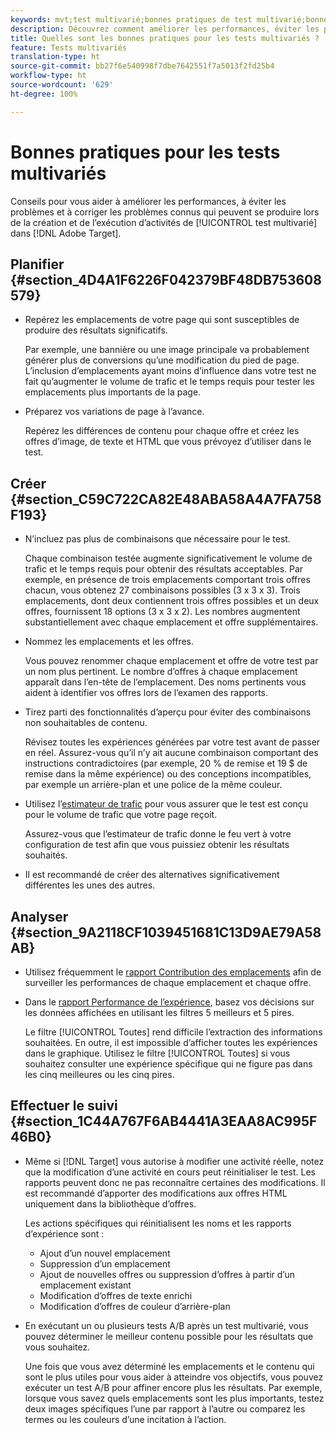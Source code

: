 ```yaml
---
keywords: mvt;test multivarié;bonnes pratiques de test multivarié;bonnes pratiques mvt;combinaisons mvt;rapports mvt
description: Découvrez comment améliorer les performances, éviter les problèmes et corriger les problèmes connus qui peuvent se produire lors de la création et de l’exécution d’activités de test multivarié dans Adobe Target.
title: Quelles sont les bonnes pratiques pour les tests multivariés ?
feature: Tests multivariés
translation-type: ht
source-git-commit: bb27f6e540998f7dbe7642551f7a5013f2fd25b4
workflow-type: ht
source-wordcount: '629'
ht-degree: 100%

---
```



# Bonnes pratiques pour les tests multivariés

Conseils pour vous aider à améliorer les performances, à éviter les problèmes et à corriger les problèmes connus qui peuvent se produire lors de la création et de l’exécution d’activités de [!UICONTROL test multivarié] dans [!DNL Adobe Target].

## Planifier  {#section_4D4A1F6226F042379BF48DB753608579}

* Repérez les emplacements de votre page qui sont susceptibles de produire des résultats significatifs.

   Par exemple, une bannière ou une image principale va probablement générer plus de conversions qu’une modification du pied de page. L’inclusion d’emplacements ayant moins d’influence dans votre test ne fait qu’augmenter le volume de trafic et le temps requis pour tester les emplacements plus importants de la page.
* Préparez vos variations de page à l’avance.

   Repérez les différences de contenu pour chaque offre et créez les offres d’image, de texte et HTML que vous prévoyez d’utiliser dans le test.

## Créer  {#section_C59C722CA82E48ABA58A4A7FA758F193}

* N’incluez pas plus de combinaisons que nécessaire pour le test.

   Chaque combinaison testée augmente significativement le volume de trafic et le temps requis pour obtenir des résultats acceptables. Par exemple, en présence de trois emplacements comportant trois offres chacun, vous obtenez 27 combinaisons possibles (3 x 3 x 3). Trois emplacements, dont deux contiennent trois offres possibles et un deux offres, fournissent 18 options (3 x 3 x 2). Les nombres augmentent substantiellement avec chaque emplacement et offre supplémentaires.

* Nommez les emplacements et les offres.

   Vous pouvez renommer chaque emplacement et offre de votre test par un nom plus pertinent. Le nombre d’offres à chaque emplacement apparaît dans l’en-tête de l’emplacement. Des noms pertinents vous aident à identifier vos offres lors de l’examen des rapports.

* Tirez parti des fonctionnalités d’aperçu pour éviter des combinaisons non souhaitables de contenu.

   Révisez toutes les expériences générées par votre test avant de passer en réel. Assurez-vous qu’il n’y ait aucune combinaison comportant des instructions contradictoires (par exemple, 20 % de remise et 19 $ de remise dans la même expérience) ou des conceptions incompatibles, par exemple un arrière-plan et une police de la même couleur.

* Utilisez l’[estimateur de trafic](/help/c-activities/c-multivariate-testing/t-create-multivariate-test/traffic-estimator.md) pour vous assurer que le test est conçu pour le volume de trafic que votre page reçoit.

   Assurez-vous que l’estimateur de trafic donne le feu vert à votre configuration de test afin que vous puissiez obtenir les résultats souhaités.
* Il est recommandé de créer des alternatives significativement différentes les unes des autres.

## Analyser  {#section_9A2118CF1039451681C13D9AE79A58AB}

* Utilisez fréquemment le [rapport Contribution des emplacements](/help/c-reports/location-contribution-report.md) afin de surveiller les performances de chaque emplacement et chaque offre.
* Dans le [rapport Performance de l’expérience](/help/c-reports/experience-performance-report.md), basez vos décisions sur les données affichées en utilisant les filtres 5 meilleurs et 5 pires.

   Le filtre [!UICONTROL Toutes] rend difficile l’extraction des informations souhaitées. En outre, il est impossible d’afficher toutes les expériences dans le graphique. Utilisez le filtre [!UICONTROL Toutes] si vous souhaitez consulter une expérience spécifique qui ne figure pas dans les cinq meilleures ou les cinq pires.

## Effectuer le suivi  {#section_1C44A767F6AB4441A3EAA8AC995F46B0}

* Même si [!DNL Target] vous autorise à modifier une activité réelle, notez que la modification d’une activité en cours peut réinitialiser le test. Les rapports peuvent donc ne pas reconnaître certaines des modifications. Il est recommandé d’apporter des modifications aux offres HTML uniquement dans la bibliothèque d’offres.

   Les actions spécifiques qui réinitialisent les noms et les rapports d’expérience sont :

   * Ajout d’un nouvel emplacement
   * Suppression d’un emplacement
   * Ajout de nouvelles offres ou suppression d’offres à partir d’un emplacement existant
   * Modification d’offres de texte enrichi
   * Modification d’offres de couleur d’arrière-plan

* En exécutant un ou plusieurs tests A/B après un test multivarié, vous pouvez déterminer le meilleur contenu possible pour les résultats que vous souhaitez.

   Une fois que vous avez déterminé les emplacements et le contenu qui sont le plus utiles pour vous aider à atteindre vos objectifs, vous pouvez exécuter un test A/B pour affiner encore plus les résultats. Par exemple, lorsque vous savez quels emplacements sont les plus importants, testez deux images spécifiques l’une par rapport à l’autre ou comparez les termes ou les couleurs d’une incitation à l’action.

